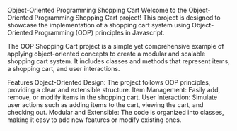 Object-Oriented Programming Shopping Cart
Welcome to the Object-Oriented Programming Shopping Cart project! This project is designed to showcase the implementation of a shopping cart system using Object-Oriented Programming (OOP) principles in Javascript.

The OOP Shopping Cart project is a simple yet comprehensive example of applying object-oriented concepts to create a modular and scalable shopping cart system. It includes classes and methods that represent items, a shopping cart, and user interactions.

Features
Object-Oriented Design: The project follows OOP principles, providing a clear and extensible structure.
Item Management: Easily add, remove, or modify items in the shopping cart.
User Interaction: Simulate user actions such as adding items to the cart, viewing the cart, and checking out.
Modular and Extensible: The code is organized into classes, making it easy to add new features or modify existing ones.




